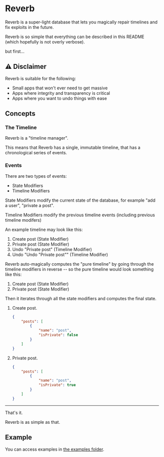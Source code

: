 # Reverb

Reverb is a super-light database that lets you magically repair timelines and fix exploits in the future.

Reverb is so simple that everything can be described in this README (which hopefully is not overly verbose).

but first...

## ⚠ Disclaimer

Reverb is suitable for the following:

-   Small apps that won't ever need to get massive
-   Apps where integrity and transparency is critical
-   Apps where you want to undo things with ease

## Concepts

### The Timeline

Reverb is a "timeline manager".

This means that Reverb has a single, immutable timeline, that has a chronological series of events.

### Events

There are two types of events:

-   State Modifiers
-   Timeline Modifiers

State Modifiers modify the current state of the database, for example "add a user", "private a post".

Timeline Modifiers modify the previous timeline events (including previous timeline modifers)

An example timeline may look like this:

1. Create post (State Modifier)
2. Private post (State Modifier)
3. Undo "Private post" (Timeline Modifier)
4. Undo "Undo "Private post"" (Timeline Modifier)

Reverb auto-magically computes the "pure timeline" by going through the timeline modifiers in reverse -- so the pure timeline would look something like this:

1. Create post (State Modifier)
2. Private post (State Modifier)

Then it iterates through all the state modifiers and computes the final state.

1. Create post.

    ```json
    {
    	"posts": [
    		{
    			"name": "post",
    			"isPrivate": false
    		}
    	]
    }
    ```

1. Private post.

    ```json
    {
    	"posts": [
    		{
    			"name": "post",
    			"isPrivate": true
    		}
    	]
    }
    ```

---

That's it.

Reverb is as simple as that.

## Example

You can access examples in [the examples folder](./example).
